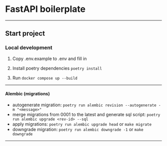 # FastAPI boilerplate

---

## Start project

### Local development

1. Copy .env.example to .env and fill in

2. Install poetry dependencies `poetry install`

3. Run `docker compose up --build`

---

#### Alembic (migrations)

- autogenerate migration: `poetry run alembic revision --autogenerate -m "<message>"`
- merge migrations from 0001 to the latest and generate sql script: `poetry run alembic upgrade <rev-id> --sql`
- apply migrations: `poetry run alembic upgrade head` or `make migrate`
- downgrade migration: `poetry run alembic downgrade -1` or `make downgrade`

---
